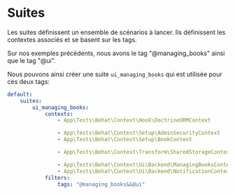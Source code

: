 # Suites

<v-clicks>

Les suites définissent un ensemble de scénarios à lancer.
Ils définissent les contextes associés et se basent sur les tags.

Sur nos exemples précédents, nous avons le tag "@managing_books" ainsi que le tag "@ui".

Nous pouvons ainsi créer une suite `ui_managing_books` qui est utilisée pour ces deux tags:

```yaml {all|3|4|5|7-8|10|12-13|15}
default:
    suites:
        ui_managing_books:
            contexts:
                - App\Tests\Behat\Context\Hook\DoctrineORMContext

                - App\Tests\Behat\Context\Setup\AdminSecurityContext
                - App\Tests\Behat\Context\Setup\BookContext

                - App\Tests\Behat\Context\Transform\SharedStorageContext

                - App\Tests\Behat\Context\Ui\Backend\ManagingBooksContext
                - App\Tests\Behat\Context\Ui\Backend\NotificationContext
            filters:
                tags: "@managing_books&&@ui"
```

</v-clicks>
